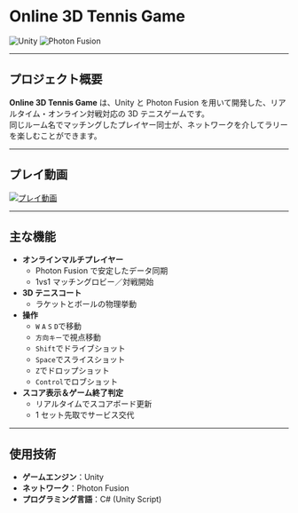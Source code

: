 #  Online 3D Tennis Game

![Unity](https://img.shields.io/badge/Unity-black?logo=unity&logoColor=white) ![Photon Fusion](https://img.shields.io/badge/Photon%20Fusion-blueviolet?logo=unity&logoColor=white)

---

## プロジェクト概要

**Online 3D Tennis Game** は、Unity と Photon Fusion を用いて開発した、リアルタイム・オンライン対戦対応の 3D テニスゲームです。  
同じルーム名でマッチングしたプレイヤー同士が、ネットワークを介してラリーを楽しむことができます。  


---
## プレイ動画

[![プレイ動画](docs/TennisGameSourceImage.png)](https://www.youtube.com/watch?v=bSSGPrRS-Fc)

---

## 主な機能

- **オンラインマルチプレイヤー**  
  - Photon Fusion で安定したデータ同期  
  - 1vs1 マッチングロビー／対戦開始  
- **3D テニスコート**  
  - ラケットとボールの物理挙動  
- **操作**  
  - `W` `A` `S` `D`で移動
  - `方向キー`で視点移動
  - `Shift`でドライブショット
  - `Space`でスライスショット
  - `Z`でドロップショット
  - `Control`でロブショット
- **スコア表示＆ゲーム終了判定**  
  - リアルタイムでスコアボード更新  
  - 1 セット先取でサービス交代 
---

## 使用技術

- **ゲームエンジン**：Unity
- **ネットワーク**：Photon Fusion  
- **プログラミング言語**：C# (Unity Script)   
